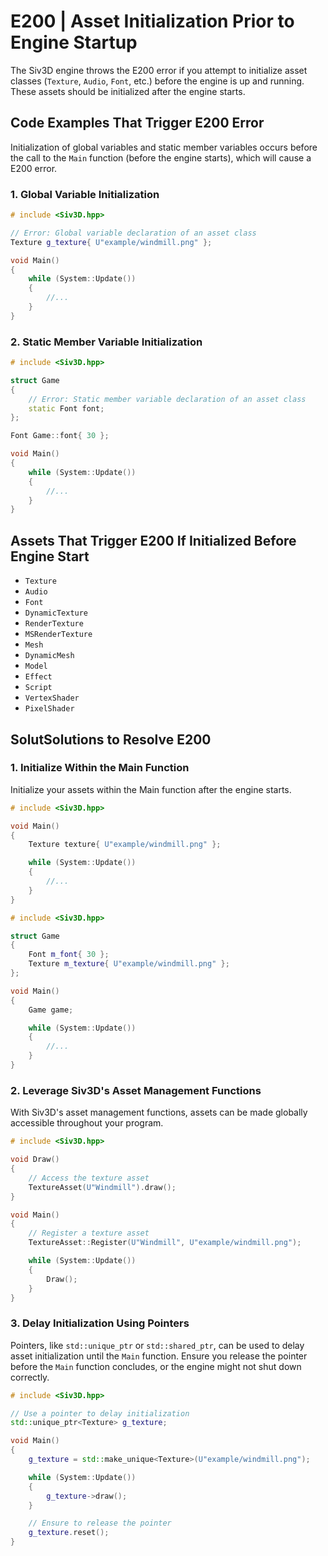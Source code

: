 # E200 | Asset Initialization Prior to Engine Startup
The Siv3D engine throws the E200 error if you attempt to initialize asset classes (`Texture`, `Audio`, `Font`, etc.) before the engine is up and running. These assets should be initialized after the engine starts.


## Code Examples That Trigger E200 Error
Initialization of global variables and static member variables occurs before the call to the `Main` function (before the engine starts), which will cause a E200 error.

### 1. Global Variable Initialization

```cpp
# include <Siv3D.hpp>

// Error: Global variable declaration of an asset class
Texture g_texture{ U"example/windmill.png" };

void Main()
{
	while (System::Update())
	{
		//... 
	}
}
```

### 2. Static Member Variable Initialization

```cpp
# include <Siv3D.hpp>

struct Game
{
	// Error: Static member variable declaration of an asset class
	static Font font;
};

Font Game::font{ 30 };

void Main()
{
	while (System::Update())
	{
		//...
	}
}
```

## Assets That Trigger E200 If Initialized Before Engine Start

- `Texture`
- `Audio`
- `Font`
- `DynamicTexture`
- `RenderTexture`
- `MSRenderTexture`
- `Mesh`
- `DynamicMesh`
- `Model`
- `Effect`
- `Script`
- `VertexShader`
- `PixelShader`


## SolutSolutions to Resolve E200

### 1. Initialize Within the Main Function
Initialize your assets within the Main function after the engine starts.

```cpp
# include <Siv3D.hpp>

void Main()
{
	Texture texture{ U"example/windmill.png" };

	while (System::Update())
	{
		//...
	}
}
```

```cpp
# include <Siv3D.hpp>

struct Game
{
	Font m_font{ 30 };
	Texture m_texture{ U"example/windmill.png" };
};

void Main()
{
	Game game;

	while (System::Update())
	{
		//...
	}
}
```


### 2. Leverage Siv3D's Asset Management Functions
With Siv3D's asset management functions, assets can be made globally accessible throughout your program.

```cpp
# include <Siv3D.hpp>

void Draw()
{
	// Access the texture asset
	TextureAsset(U"Windmill").draw();
}

void Main()
{
	// Register a texture asset
	TextureAsset::Register(U"Windmill", U"example/windmill.png");

	while (System::Update())
	{
		Draw();
	}
}
```


### 3. Delay Initialization Using Pointers
Pointers, like `std::unique_ptr` or `std::shared_ptr`, can be used to delay asset initialization until the `Main` function. Ensure you release the pointer before the `Main` function concludes, or the engine might not shut down correctly.

```cpp
# include <Siv3D.hpp>

// Use a pointer to delay initialization
std::unique_ptr<Texture> g_texture;

void Main()
{
	g_texture = std::make_unique<Texture>(U"example/windmill.png");

	while (System::Update())
	{
		g_texture->draw();
	}

	// Ensure to release the pointer
	g_texture.reset();
}
```
